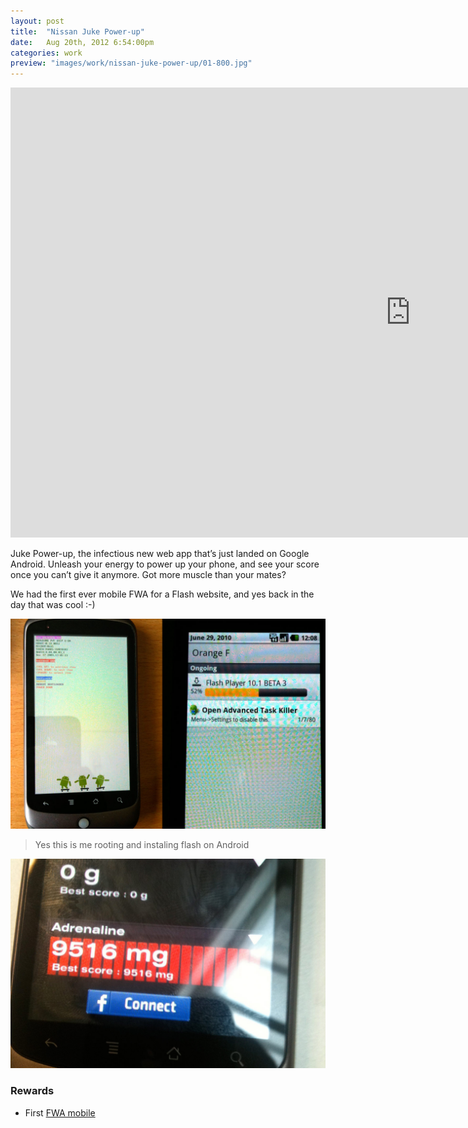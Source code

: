 ```yaml
---
layout: post
title:  "Nissan Juke Power-up"
date: 	Aug 20th, 2012 6:54:00pm
categories: work
preview: "images/work/nissan-juke-power-up/01-800.jpg"
---
```


<iframe width="1280" height="720" src="https://www.youtube.com/embed/15goI-S-mhQ?rel=0" frameborder="0" allowfullscreen class="uk-responsive-width"></iframe>


Juke Power-up, the infectious new web app that’s just landed on Google Android. Unleash your energy to power up your phone, and see your score once you can’t give it anymore. Got more muscle than your mates?

We had the first ever mobile FWA for a Flash website, and yes back in the day that was cool :-) 

![Nissan Juke Power-up](/images/work/nissan-juke-power-up/02.jpg)

> Yes this is me rooting and instaling flash on Android
 
![Nissan Juke Power-up](/images/work/nissan-juke-power-up/03.jpg)


### Rewards

- First [FWA mobile](https://thefwa.com/cases/juke-power-up)
